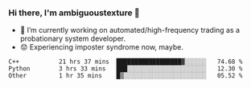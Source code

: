 ### Hi there, I'm ambiguoustexture 👋

<!--
**ambiguoustexture/ambiguoustexture** is a ✨ _special_ ✨ repository because its `README.md` (this file) appears on your GitHub profile.

Here are some ideas to get you started:
-->
- 🔭 I’m currently working on automated/high-frequency trading as a probationary system developer.
- :worried: Experiencing imposter syndrome now, maybe.

<!--START_SECTION:waka-->

```text
C++           21 hrs 37 mins  ██████████████████▓░░░░░░   74.68 %
Python        3 hrs 33 mins   ███░░░░░░░░░░░░░░░░░░░░░░   12.30 %
Other         1 hr 35 mins    █▒░░░░░░░░░░░░░░░░░░░░░░░   05.52 %
```

<!--END_SECTION:waka-->
